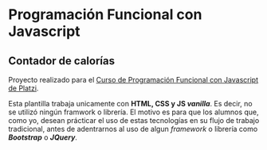 # Programación Funcional con Javascript

## Contador de calorías

Proyecto realizado para el [Curso de Programación Funcional con Javascript de Platzi](http://platzi.com/cursos/funcional-js).

Esta plantilla trabaja unicamente con **HTML, CSS y JS _vanilla_**. Es decir, no se utilizó ningún framwork o librería. El motivo es para que los alumnos que, como yo, desean prácticar el uso de estas tecnologías en su flujo de trabajo tradicional, antes de adentrarnos al uso de algun _framework_ o librería como **_Bootstrap_** o **_JQuery_**.


